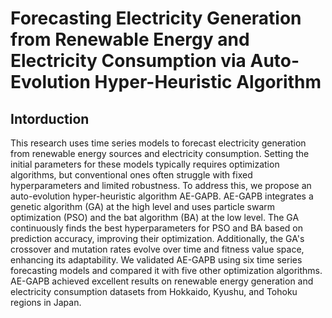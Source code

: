 # Forecasting Electricity Generation from Renewable Energy and Electricity Consumption via Auto-Evolution Hyper-Heuristic Algorithm

## Intorduction

This research uses time series models to forecast electricity generation from renewable energy sources and electricity consumption. Setting the initial parameters for these models typically requires optimization algorithms, but conventional ones often struggle with fixed hyperparameters and limited robustness. To address this, we propose an auto-evolution hyper-heuristic algorithm AE-GAPB. AE-GAPB integrates a genetic algorithm (GA) at the high level and uses particle swarm optimization (PSO) and the bat algorithm (BA) at the low level. The GA continuously finds the best hyperparameters for PSO and BA based on prediction accuracy, improving their optimization. Additionally, the GA's crossover and mutation rates evolve over time and fitness value space, enhancing its adaptability. We validated AE-GAPB using six time series forecasting models and compared it with five other optimization algorithms. AE-GAPB achieved excellent results on renewable energy generation and electricity consumption datasets from Hokkaido, Kyushu, and Tohoku regions in Japan.
